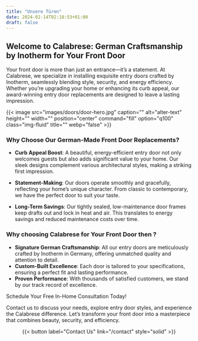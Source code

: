 ```yaml
---
title: "Unsere Türen"
date: 2024-02-14T02:18:53+01:00
draft: false
---
```

## Welcome to Calabrese: German Craftsmanship by Inotherm for Your Front Door

Your front door is more than just an entrance—it’s a statement. At Calabrese, we specialize in installing exquisite entry doors crafted by Inotherm, seamlessly blending style, security, and energy efficiency. Whether you’re upgrading your home or enhancing its curb appeal, our award-winning entry door replacements are designed to leave a lasting impression.

{{< image src="images/doors/door-hero.jpg" caption="" alt="alter-text" height="" width="" position="center" command="fill" option="q100" class="img-fluid" title=""  webp="false" >}}

### Why Choose Our German-Made Front Door Replacements?

- **Curb Appeal Boost**: A beautiful, energy-efficient entry door not only welcomes guests but also adds significant value to your home. Our sleek designs complement various architectural styles, making a striking first impression.

- **Statement-Making**: Our doors operate smoothly and gracefully, reflecting your home’s unique character. From classic to contemporary, we have the perfect door to suit your taste.

- **Long-Term Savings**: Our tightly sealed, low-maintenance door frames keep drafts out and lock in heat and air. This translates to energy savings and reduced maintenance costs over time.

### Why choosing Calabrese for Your Front Door then ?

- **Signature German Craftsmanship**: All our entry doors are meticulously crafted by Inotherm in Germany, offering unmatched quality and attention to detail.
- **Custom-Built Excellence**: Each door is tailored to your specifications, ensuring a perfect fit and lasting performance.
- **Proven Performance**: With thousands of satisfied customers, we stand by our track record of excellence.

Schedule Your Free In-Home Consultation Today!

Contact us to discuss your needs, explore entry door styles, and experience the Calabrese difference. Let’s transform your front door into a masterpiece that combines beauty, security, and efficiency.

<div style="display: flex; justify-content: center;">
    {{< button label="Contact Us" link="/contact" style="solid" >}}
</div>
